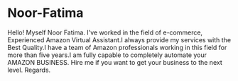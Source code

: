 # Noor-Fatima
Hello! Myself Noor Fatima. I've worked in the field of e-commerce, Experienced Amazon Virtual Assistant.I always provide my services with the Best Quality.I have a team of Amazon professionals working in this field for more than five years.I am fully capable to completely automate your AMAZON BUSINESS. Hire me if you want to get your business to the next level. Regards.
